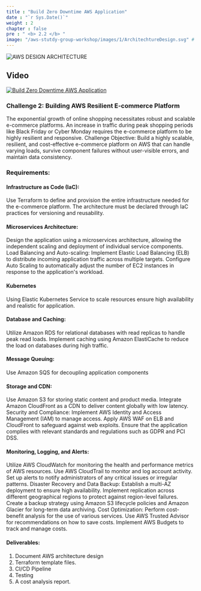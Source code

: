 ```yaml
---
title : "Build Zero Downtime AWS Application"
date : "`r Sys.Date()`"
weight : 2
chapter : false
pre : " <b> 2.2 </b> "
image: "/aws-stutdy-group-workshop/images/1/ArchitechtureDesign.svg" # The path to your image
---
```


![AWS DESIGN ARCHITECTURE](/aws-stutdy-group-workshop/images/1/ArchitechtureDesign.svg?featherlight=false&width=100pc)
## Video

[![Build Zero Downtime AWS Application](/aws-stutdy-group-workshop/images/2.2/1.png)](https://youtu.be/xBy9F5qLOYA?list=PLk36mRYn9bOHtZsDG3iA-yGzktMiBojm9 "Everything Is AWESOME")

### Challenge 2: Building AWS Resilient E-commerce Platform

The exponential growth of online shopping necessitates robust and scalable e-commerce platforms. An increase in traffic during peak shopping periods like Black Friday or Cyber Monday requires the e-commerce platform to be highly resilient and responsive. Challenge Objective: Build a highly scalable, resilient, and cost-effective e-commerce platform on AWS that can handle varying loads, survive component failures without user-visible errors, and maintain data consistency.

### Requirements:

#### Infrastructure as Code (IaC):
Use Terraform to define and provision the entire infrastructure needed for the e-commerce platform. The architecture must be declared through IaC practices for versioning and reusability.
#### Microservices Architecture:
Design the application using a microservices architecture, allowing the independent scaling and deployment of individual service components.
Load Balancing and Auto-scaling: Implement Elastic Load Balancing (ELB) to distribute incoming application traffic across multiple targets. Configure Auto Scaling to automatically adjust the number of EC2 instances in response to the application's workload.
#### Kubernetes
Using Elastic Kubernetes Service to scale resources ensure high availability and realistic for application.

#### Database and Caching:

Utilize Amazon RDS for relational databases with read replicas to handle peak read loads. Implement caching using Amazon ElastiCache to reduce the load on databases during high traffic.
#### Message Queuing:
Use Amazon SQS for decoupling application components
#### Storage and CDN:
Use Amazon S3 for storing static content and product media. Integrate Amazon CloudFront as a CDN to deliver content globally with low latency. Security and Compliance: Implement AWS Identity and Access Management (IAM) to manage access. Apply AWS WAF on ELB and CloudFront to safeguard against web exploits. Ensure that the application complies with relevant standards and regulations such as GDPR and PCI DSS.

#### Monitoring, Logging, and Alerts:
Utilize AWS CloudWatch for monitoring the health and performance metrics of AWS resources. Use AWS CloudTrail to monitor and log account activity. Set up alerts to notify administrators of any critical issues or irregular patterns. Disaster Recovery and Data Backup: Establish a multi-AZ deployment to ensure high availability. Implement replication across different geographical regions to protect against region-level failures. Create a backup strategy using Amazon S3 lifecycle policies and Amazon Glacier for long-term data archiving. Cost Optimization: Perform cost-benefit analysis for the use of various services. Use AWS Trusted Advisor for recommendations on how to save costs. Implement AWS Budgets to track and manage costs.

#### Deliverables:

1. Document AWS architecture design
2. Terraform template files.
3. CI/CD Pipeline
4. Testing
5. A cost analysis report.
